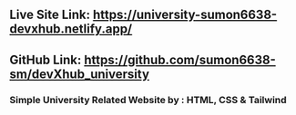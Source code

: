 ## Live Site Link: https://university-sumon6638-devxhub.netlify.app/

## GitHub Link: https://github.com/sumon6638-sm/devXhub_university

### Simple University Related Website by : HTML, CSS & Tailwind

